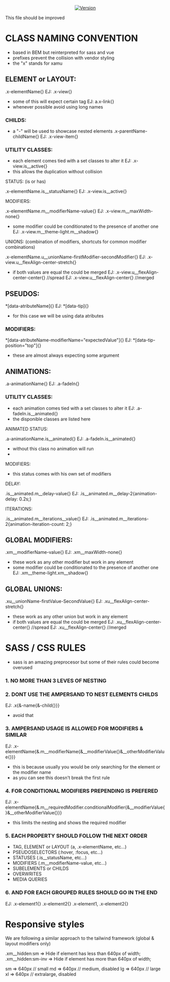 <p align="center">
<a href="https://www.npmjs.com/package/@xamu-co/styles">
<img src="https://img.shields.io/npm/v/@xamu-co/styles.svg?sanitize=true" alt="Version">
</a>
</p>

This file should be improved

# CLASS NAMING CONVENTION

- based in BEM but reinterpreted for sass and vue
- prefixes prevent the collision with vendor styling
- the "x" stands for xamu

## ELEMENT or LAYOUT:

.x-elementName{}
EJ: .x-view{}
- some of this will expect certain tag
EJ: a.x-link{}
- whenever possible avoid using long names

### CHILDS:
- a "-" will be used to showcase nested elements
.x-parentName-childName{}
EJ: .x-view-item{}

### UTILITY CLASSES:

- each element comes tied with a set classes to alter it
EJ: .x-view.is__active{}
- this allows the duplication without collision

STATUS: (is or has)

.x-elementName.is__statusName{}
EJ: .x-view.is__active{}

MODIFIERS:

.x-elementName.m__modifierName-value{}
EJ: .x-view.m__maxWidth-none{}
- some modifier could be conditionated to the presence of another one
EJ: .x-view.m__theme-light.m__shadow{}

UNIONS: (combination of modifiers, shortcuts for common modifier combinations)

.x-elementName.u__unionName-firstModifier-secondModifier{}
EJ: .x-view.u__flexAlign-center-stretch{}
- if both values are equal the could be merged
EJ: .x-view.u__flexAlign-center-center{} //spread
EJ: .x-view.u__flexAlign-center{} //merged

## PSEUDOS:

*[data-atributeName]{}
EJ: *[data-tip]{}
- for this case we will be using data atributes

### MODIFIERS:

*[data-atributeName-modifierName="expectedValue"]{}
EJ: *[data-tip-position="top"]{}
- these are almost always expecting some argument

## ANIMATIONS:

.a-animationName{}
EJ: .a-fadeIn{}

### UTILITY CLASSES:

- each animation comes tied with a set classes to alter it
EJ: .a-fadeIn.is__animated{}
- the disponible classes are listed here

ANIMATED STATUS:

.a-animationName.is__animated{}
EJ: .a-fadeIn.is__animated{}
- without this class no animation will run
- 
MODIFIERS:

- this status comes with his own set of modifiers

DELAY:

.is__animated.m__delay-value{}
EJ: .is__animated.m__delay-2{animation-delay: 0.2s;}

ITERATIONS:

.is__animated.m__iterations__value{}
EJ: .is__animated.m__iterations-2{animation-iteration-count: 2;}

## GLOBAL MODIFIERS:

.xm__modifierName-value{}
EJ: .xm__maxWidth-none{}
- these work as any other modifier but work in any element
- some modifier could be conditionated to the presence of another one
EJ: .xm__theme-light.xm__shadow{}

## GLOBAL UNIONS:

.xu__unionName-firstValue-SecondValue{}
EJ: .xu__flexAlign-center-stretch{}
- these work as any other union but work in any element
- if both values are equal the could be merged
EJ: .xu__flexAlign-center-center{} //spread
EJ: .xu__flexAlign-center{} //merged

# SASS / CSS RULES

- sass is an amazing preprocesor but some of their rules could become overused

### 1. NO MORE THAN 3 LEVES OF NESTING

### 2. DONT USE THE AMPERSAND TO NEST ELEMENTS CHILDS

EJ: .x{&-name{&-child{}}}
- avoid that

### 3. AMPERSAND USAGE IS ALLOWED FOR MODIFIERS & SIMILAR

EJ: .x-elementName{&.m__modifierName{&__modifierValue{}&__otherModifierValue{}}}
- this is because usually you would be only searching for the element or the modifier name
- as you can see this doesn't break the first rule

### 4. FOR CONDITIONAL MODIFIERS PREPENDING IS PREFERED

EJ: 
.x-elementName{&.m__requiredModifier.conditionalModifier{&__modifierValue{}&__otherModifierValue{}}}
- this limits the nesting and shows the required modifier

### 5. EACH PROPERTY SHOULD FOLLOW THE NEXT ORDER

- TAG, ELEMENT or LAYOUT (a, .x-elementName, etc...)
- PSEUDOSELECTORS (:hover, :focus, etc...)
- STATUSES (.is__statusName, etc...)
- MODIFIERS (.m__modifierName-value, etc...)
- SUBELEMENTS or CHILDS
- OVERWRITES
- MEDIA QUERIES

### 6. AND FOR EACH GROUPED RULES SHOULD GO IN THE END

EJ: .x-element1{}
.x-element2{}
.x-element1, .x-element2{}


# Responsive styles

We are following a similar approach to the tailwind framework (global & layout modifiers only)

.xm__hidden:sm => Hide if element has less than 640px of width;
.xm__hidden:sm-inv => Hide if element has more than 640px of width;

sm => 640px // small
md => 640px // medium, disabled
lg => 640px // large
xl => 640px // extralarge, disabled